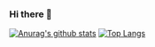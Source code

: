 ### Hi there 👋

[![Anurag's github stats](https://github-readme-stats.vercel.app/api?username=NovozhilovAY&show_icons=true&hide=stars,issues&include_all_commits=true)]()
[![Top Langs](https://github-readme-stats.vercel.app/api/top-langs/?username=NovozhilovAY&layout=compact&langs_count=8&hide=jupyter%20notebook)]()

<!--
**NovozhilovAY/NovozhilovAY** is a ✨ _special_ ✨ repository because its `README.md` (this file) appears on your GitHub profile.

Here are some ideas to get you started:

- 🔭 I’m currently working on ...
- 🌱 I’m currently learning ...
- 👯 I’m looking to collaborate on ...
- 🤔 I’m looking for help with ...
- 💬 Ask me about ...
- 📫 How to reach me: ...
- 😄 Pronouns: ...
- ⚡ Fun fact: ...
-->
